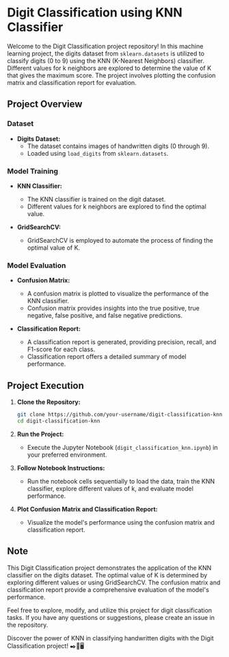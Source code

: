 # Digit Classification using KNN Classifier

Welcome to the Digit Classification project repository! In this machine learning project, the digits dataset from `sklearn.datasets` is utilized to classify digits (0 to 9) using the KNN (K-Nearest Neighbors) classifier. Different values for k neighbors are explored to determine the value of K that gives the maximum score. The project involves plotting the confusion matrix and classification report for evaluation.

## Project Overview

### Dataset

- **Digits Dataset:**
  - The dataset contains images of handwritten digits (0 through 9).
  - Loaded using `load_digits` from `sklearn.datasets`.

### Model Training

- **KNN Classifier:**
  - The KNN classifier is trained on the digit dataset.
  - Different values for k neighbors are explored to find the optimal value.

- **GridSearchCV:**
  - GridSearchCV is employed to automate the process of finding the optimal value of K.

### Model Evaluation

- **Confusion Matrix:**
  - A confusion matrix is plotted to visualize the performance of the KNN classifier.
  - Confusion matrix provides insights into the true positive, true negative, false positive, and false negative predictions.

- **Classification Report:**
  - A classification report is generated, providing precision, recall, and F1-score for each class.
  - Classification report offers a detailed summary of model performance.

## Project Execution

1. **Clone the Repository:**
   ```bash
   git clone https://github.com/your-username/digit-classification-knn.git
   cd digit-classification-knn
   ```

2. **Run the Project:**
   - Execute the Jupyter Notebook (`digit_classification_knn.ipynb`) in your preferred environment.

3. **Follow Notebook Instructions:**
   - Run the notebook cells sequentially to load the data, train the KNN classifier, explore different values of k, and evaluate model performance.

4. **Plot Confusion Matrix and Classification Report:**
   - Visualize the model's performance using the confusion matrix and classification report.

## Note

This Digit Classification project demonstrates the application of the KNN classifier on the digits dataset. The optimal value of K is determined by exploring different values or using GridSearchCV. The confusion matrix and classification report provide a comprehensive evaluation of the model's performance.

Feel free to explore, modify, and utilize this project for digit classification tasks. If you have any questions or suggestions, please create an issue in the repository.

Discover the power of KNN in classifying handwritten digits with the Digit Classification project! ✒️🔢🖥️

